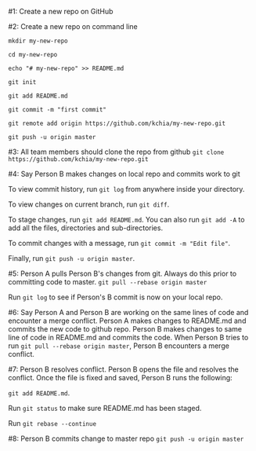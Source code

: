 #1: Create a new repo on GitHub

#2: Create a new repo on command line

`mkdir my-new-repo`

`cd my-new-repo`

`echo "# my-new-repo" >> README.md`

`git init`

`git add README.md`

`git commit -m "first commit"`

`git remote add origin https://github.com/kchia/my-new-repo.git`

`git push -u origin master`

#3: All team members should clone the repo from github
`git clone https://github.com/kchia/my-new-repo.git`

#4: Say Person B makes changes on local repo and commits work to git

To view commit history, run `git log` from anywhere inside your directory.

To view changes on current branch, run `git diff`.

To stage changes, run `git add README.md`. 
You can also run `git add -A` to add all the files, directories and sub-directories.

To commit changes with a message, run `git commit -m "Edit file"`.

Finally, run `git push -u origin master`.

#5: Person A pulls Person B's changes from git. Always do this prior to committing code to master.
`git pull --rebase origin master`

Run `git log` to see if Person's B commit is now on your local repo.

#6: Say Person A and Person B are working on the same lines of code and encounter a merge conflict.
Person A makes changes to README.md and commits the new code to github repo.
Person B makes changes to same line of code in README.md and commits the code. 
When Person B tries to run `git pull --rebase origin master`, Person B encounters a merge conflict.

#7: Person B resolves conflict.
Person B opens the file and resolves the conflict. Once the file is fixed and saved, Person B runs the following:

`git add README.md`.

Run `git status` to make sure README.md has been staged.

Run `git rebase --continue`

#8: Person B commits change to master repo
`git push -u origin master`
